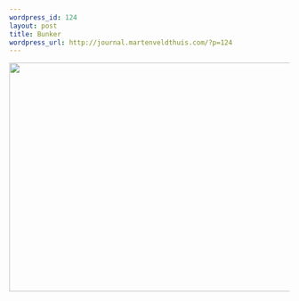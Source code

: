 ```yaml
--- 
wordpress_id: 124
layout: post
title: Bunker
wordpress_url: http://journal.martenveldthuis.com/?p=124
---
```

<img class="alignnone size-large wp-image-101" title="2009-07-25-bunker" src="http://journal.martenveldthuis.com/wp-content/uploads/2010/05/2009-07-25-bunker-620x411.jpg" alt="" width="620" height="411" />
